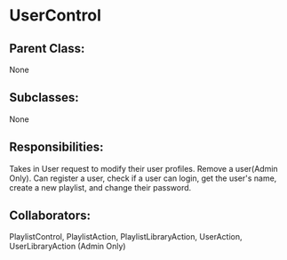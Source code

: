 # UserControl

## Parent Class:
None

## Subclasses:
None

## Responsibilities:
Takes in User request to modify their user profiles. Remove a user(Admin Only).
Can register a user, check if a user can login, get the user's name, create a new playlist, 
and change their password.

## Collaborators:
PlaylistControl, PlaylistAction, PlaylistLibraryAction, UserAction, UserLibraryAction (Admin Only)
